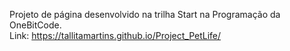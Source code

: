
Projeto de página desenvolvido na trilha Start na Programação da OneBitCode. <br>
Link: https://tallitamartins.github.io/Project_PetLife/
